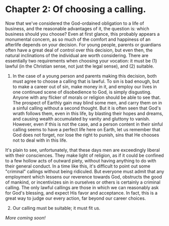 # Chapter 2: Of choosing a calling.

Now that we've considered the God-ordained obligation to a life of business, and the reasonable advantages of it, the question is: which business should you choose? Even at first glance, this probably appears a monumental concern, as so much of the comfort and happiness of an afterlife depends on your decision. For young people, parents or guardians often have a great deal of control over this decision, but even then, the natural inclinations of the individual are worth considering. There are essentially two requirements when choosing your vocation: it must be (1) lawful (in the Christian sense, not just the legal sense), and (2) suitable.

1. In the case of a young person and parents making this decision, both must agree to choose a calling that is lawful. To sin is bad enough, but to make a career out of sin, make money in it, and employ our lives in one continued scene of disobedience to God, is simply disgusting. Anyone with any flicker of morals or religion should be able to see that. The prospect of Earthly gain may blind some men, and carry them on in a sinful calling without a second thought. But it is often seen that God's wrath follows them, even in this life, by blasting their hopes and dreams, and causing wealth accumulated by vanity and gluttony to vanish. However, even if this is not the case, and a person content in their sinful calling seems to have a perfect life here on Earth, let us remember that God does not forget, nor lose the right to punish, sins that He chooses not to deal with in this life.

It's plain to see, unfortunately, that these days men are exceedingly liberal with their consciences. They make light of religion, as if it could be confined to a few hollow acts of outward piety, without having anything to do with their general conduct. In a time like this, it's difficult to point out some "criminal" callings without being ridiculed. But everyone must admit that any employment which lessens our reverence towards God, obstructs the good of mankind, or incentivizes sin in ourselves or others is certainly a criminal calling. The only lawful callings are those in which we can reasonably ask for God's blessing, and expect His favor and acceptance. In fact, this is a great way to judge our every action, far beyond our career choices.

2. Our calling must be suitable; it must fit us.

*More coming soon!*
